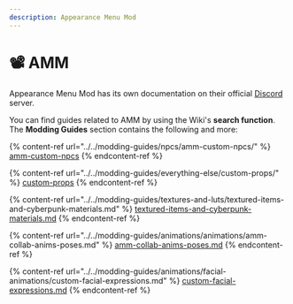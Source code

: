 ```yaml
---
description: Appearance Menu Mod
---
```


# 📽️ AMM

Appearance Menu Mod has its own documentation on their official [Discord](https://discord.com/invite/47jV2rNdgn) server.

You can find guides related to AMM by using the Wiki's **search function**. The **Modding Guides** section contains the following and more:

{% content-ref url="../../modding-guides/npcs/amm-custom-npcs/" %}
[amm-custom-npcs](../../modding-guides/npcs/amm-custom-npcs/)
{% endcontent-ref %}

{% content-ref url="../../modding-guides/everything-else/custom-props/" %}
[custom-props](../../modding-guides/everything-else/custom-props/)
{% endcontent-ref %}

{% content-ref url="../../modding-guides/textures-and-luts/textured-items-and-cyberpunk-materials.md" %}
[textured-items-and-cyberpunk-materials.md](../../modding-guides/textures-and-luts/textured-items-and-cyberpunk-materials.md)
{% endcontent-ref %}

{% content-ref url="../../modding-guides/animations/animations/amm-collab-anims-poses.md" %}
[amm-collab-anims-poses.md](../../modding-guides/animations/animations/amm-collab-anims-poses.md)
{% endcontent-ref %}

{% content-ref url="../../modding-guides/animations/facial-animations/custom-facial-expressions.md" %}
[custom-facial-expressions.md](../../modding-guides/animations/facial-animations/custom-facial-expressions.md)
{% endcontent-ref %}

